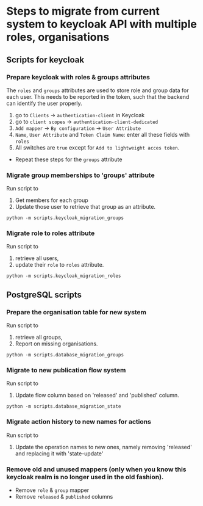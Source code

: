 
# Steps to migrate from current system to keycloak API with multiple roles, organisations
## Scripts for keycloak
### Prepare keycloak with roles & groups attributes
The `roles` and `groups` attributes are used to store role and group data for each user. This needs to be reported in the token, such that the backend can identify the user properly.

1. go to `Clients` -> `authentication-client` in Keycloak
2. go to `client scopes` -> `authentication-client-dedicated`
3. `Add mapper` -> `By configuration` -> `User Attribute`
4. `Name`, `User Attribute` and `Token Claim Name`: enter all these fields with `roles`
5. All switches are `true` except for `Add to lightweight acces token`.

- Repeat these steps for the `groups` attribute

### Migrate group memberships to 'groups' attribute
Run script to
1. Get members for each group
2. Update those user to retrieve that group as an attribute.

`python -m scripts.keycloak_migration_groups`

### Migrate role to roles attribute
Run script to 
1. retrieve all users, 
2. update their `role` to `roles` attribute.

`python -m scripts.keycloak_migration_roles`

## PostgreSQL scripts
### Prepare the organisation table for new system
Run script to
1. retrieve all groups,
2. Report on missing organisations.

`python -m scripts.database_migration_groups`


### Migrate to new publication flow system
Run script to
1. Update flow column based on 'released' and 'published' column.

`python -m scripts.database_migration_state`


### Migrate action history to new names for actions
Run script to
1. Update the operation names to new ones, namely removing 'released' and replacing it with 'state-update'

### Remove old and unused mappers (only when you know this keycloak realm is no longer used in the old fashion).
- Remove `role` & `group` mapper 
- Remove `released` & `published` columns


